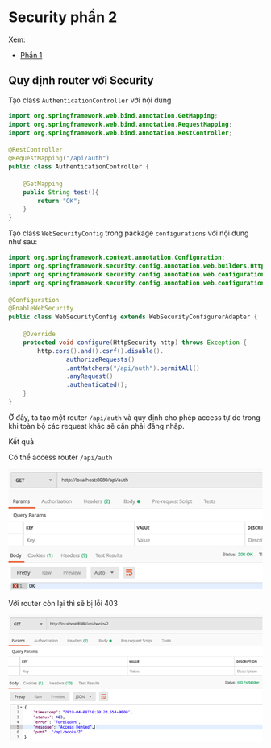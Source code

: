 # Security phần 2

Xem:

- [Phần 1](Security.md)

## Quy định router với Security

Tạo class `AuthenticationController` với nội dung

```java
import org.springframework.web.bind.annotation.GetMapping;
import org.springframework.web.bind.annotation.RequestMapping;
import org.springframework.web.bind.annotation.RestController;

@RestController
@RequestMapping("/api/auth")
public class AuthenticationController {

    @GetMapping
    public String test(){
        return "OK";
    }
}
```

Tạo class `WebSecurityConfig` trong package `configurations` với nội dung như sau:

```java
import org.springframework.context.annotation.Configuration;
import org.springframework.security.config.annotation.web.builders.HttpSecurity;
import org.springframework.security.config.annotation.web.configuration.EnableWebSecurity;
import org.springframework.security.config.annotation.web.configuration.WebSecurityConfigurerAdapter;

@Configuration
@EnableWebSecurity
public class WebSecurityConfig extends WebSecurityConfigurerAdapter {

    @Override
    protected void configure(HttpSecurity http) throws Exception {
        http.cors().and().csrf().disable().
                authorizeRequests()
                .antMatchers("/api/auth").permitAll()
                .anyRequest()
                .authenticated();
    }
}
```

Ở đây, ta tạo một router `/api/auth` và quy định cho phép access tự do trong khi toàn bộ các request khác sẽ cần phải đăng nhập.

Kết quả

Có thể access router `/api/auth`

![Security](Images/sql-25.png)

Với router còn lại thì sẽ bị lỗi 403

![Security](Images/sql-26.png)